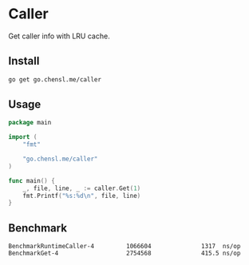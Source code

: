 # Caller

Get caller info with LRU cache.

## Install

```bash
go get go.chensl.me/caller
```

## Usage

```go
package main

import (
	"fmt"

	"go.chensl.me/caller"
)

func main() {
	_, file, line, _ := caller.Get(1)
	fmt.Printf("%s:%d\n", file, line)
}
```

## Benchmark

```text
BenchmarkRuntimeCaller-4         1066604              1317  ns/op
BenchmarkGet-4                   2754568              415.5 ns/op
```
